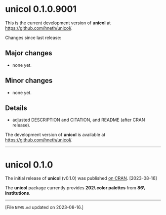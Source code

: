 
# unicol 0.1.0.9001

This is the current development version of **unicol** at <https://github.com/hneth/unicol/>. 

<!-- Log of changes: --> 


Changes since last release: 


<!-- Major changes: --> 

## Major changes 

- none yet.


<!-- Minor changes: --> 

## Minor changes 

- none yet.


<!-- Details:  --> 

## Details 

- adjusted DESCRIPTION and CITATION, and README (after CRAN release).


<!-- Development version:  --> 

The development version of **unicol** is available at <https://github.com/hneth/unicol/>. 


------ 

# unicol 0.1.0

The initial release of **unicol** (v0.1.0) was published [on CRAN](https://CRAN.R-project.org/package=unicol). [2023-08-16] 

The **unicol** package currently provides **202\ color palettes** from **86\ institutions**. 


<!-- Footer:  --> 

---------- 

[File `NEWS.md` updated on 2023-08-16.] 

<!-- eof. -->
